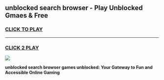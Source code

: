 
## unblocked search browser - Play Unblocked Gmaes & Free
<h3>
<a href="https://news.freeplayer.one?title=unblocked_search_browser&ref=23F">CLICK TO PLAY</a></h3>
<hr>

<h3>
<a href="https://news.freeplayer.one?title=unblocked_search_browser&ref=23F">CLICK 2 PLAY</a>
  
</h3>

<a href="https://news.freeplayer.one?title=unblocked_search_browser&ref=23F/"><img src="https://clearcache.store/games.png"></a>


**unblocked search browser games unblocked: Your Gateway to Fun and Accessible Online Gaming**
